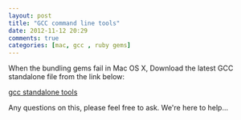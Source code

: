 ```yaml
---
layout: post
title: "GCC command line tools"
date: 2012-11-12 20:29
comments: true
categories: [mac, gcc , ruby gems]
---
```

When the bundling gems fail in Mac OS X, Download the latest GCC standalone file from the link below:

[gcc standalone tools](https://github.com/kennethreitz/osx-gcc-installer/downloads)

Any questions on this, please feel free to ask. We're here to help...
